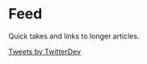 # Feed

Quick takes and links to longer articles.

<a class="twitter-timeline" data-lang="en" data-theme="light" data-link-color="#2B7BB9" href="https://twitter.com/TwitterDev?ref_src=twsrc%5Etfw">Tweets by TwitterDev</a> <script async src="//platform.twitter.com/widgets.js" charset="utf-8"></script>
